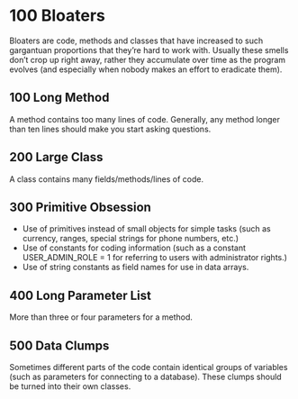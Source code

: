 # 100 Bloaters
Bloaters are code, methods and classes that have increased to such gargantuan proportions that they’re hard to work with. Usually these smells don’t crop up right away, rather they accumulate over time as the program evolves (and especially when nobody makes an effort to eradicate them).

## 100 Long Method
A method contains too many lines of code. Generally, any method longer than ten lines should make you start asking questions.

## 200 Large Class
A class contains many fields/methods/lines of code.

## 300 Primitive Obsession
- Use of primitives instead of small objects for simple tasks (such as currency, ranges, special strings for phone numbers, etc.)
- Use of constants for coding information (such as a constant USER_ADMIN_ROLE = 1 for referring to users with administrator rights.)
- Use of string constants as field names for use in data arrays.

## 400 Long Parameter List
More than three or four parameters for a method.

## 500 Data Clumps
Sometimes different parts of the code contain identical groups of variables (such as parameters for connecting to a database). These clumps should be turned into their own classes.
